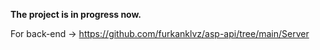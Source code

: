 **The project is in progress now.**

For back-end -> https://github.com/furkanklvz/asp-api/tree/main/Server
